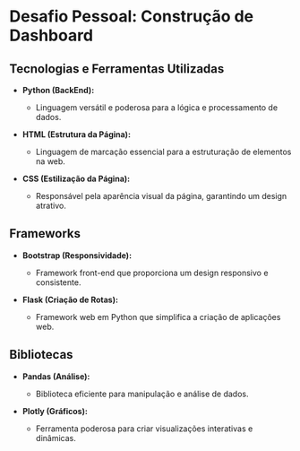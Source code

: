 
# Desafio Pessoal: Construção de Dashboard


## Tecnologias e Ferramentas Utilizadas

- **Python (BackEnd):**
  - Linguagem versátil e poderosa para a lógica e processamento de dados.

- **HTML (Estrutura da Página):**
  - Linguagem de marcação essencial para a estruturação de elementos na web.

- **CSS (Estilização da Página):**
  - Responsável pela aparência visual da página, garantindo um design atrativo.

## Frameworks

- **Bootstrap (Responsividade):**
  - Framework front-end que proporciona um design responsivo e consistente.

- **Flask (Criação de Rotas):**
  - Framework web em Python que simplifica a criação de aplicações web.

## Bibliotecas

- **Pandas (Análise):**
  - Biblioteca eficiente para manipulação e análise de dados.

- **Plotly (Gráficos):**
  - Ferramenta poderosa para criar visualizações interativas e dinâmicas.
